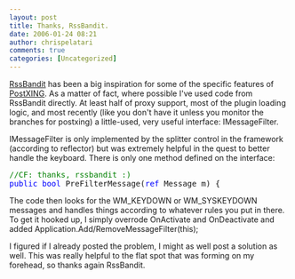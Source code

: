 ```yaml
---
layout: post
title: Thanks, RssBandit.
date: 2006-01-24 08:21
author: chrispelatari
comments: true
categories: [Uncategorized]
---
```

<p><a href="http://rssbandit.org">RssBandit</a> has been a big inspiration for
some of the specific features of <a href="http://postxing.net">PostXING</a>. As
a matter of fact, where possible I've used code from RssBandit directly. At
least half of proxy support, most of the plugin loading logic, and most recently
(like you don't have it unless you monitor the branches for postxing) a
little-used, very useful interface: IMessageFilter.</p>
<p>IMessageFilter is only implemented by the splitter control in the framework
(according to reflector) but was extremely helpful in the quest to better handle
the keyboard. There is only one method defined on the interface:</p><pre><span style="color:green;">//CF: thanks, rssbandit :)
</span><span style="color:blue;">public</span> <span style="color:blue;">bool</span> PreFilterMessage(<span style="color:blue;">ref</span> Message m) {</pre>
<p>The code then looks for the WM_KEYDOWN or WM_SYSKEYDOWN messages and handles
things according to whatever rules you put in there. To get it hooked up, I
simply overrode OnActivate and OnDeactivate and added
Application.Add/RemoveMessageFilter(this);</p>
<p>I figured if I already posted the problem, I might as well post a solution as
well. This was really helpful to the flat spot that was forming on my forehead,
so thanks again RssBandit.</p>
